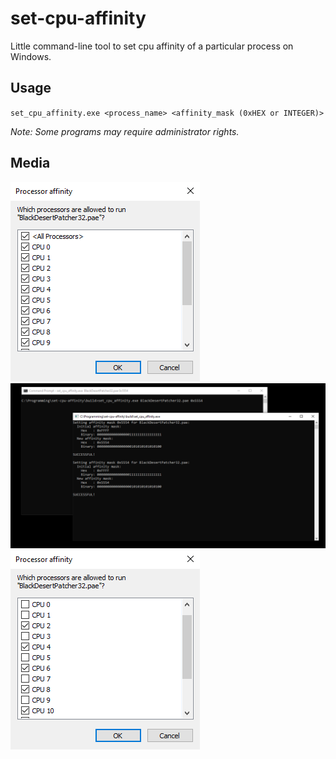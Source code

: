 # set-cpu-affinity
Little command-line tool to set cpu affinity of a particular process on Windows.

## Usage
`set_cpu_affinity.exe <process_name> <affinity_mask (0xHEX or INTEGER)>`

_Note: Some programs may require administrator rights._

## Media
![Before](media/before.png)
![Run](media/run.png)
![After](media/after.png)